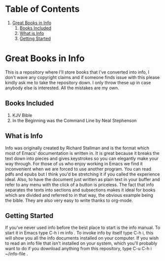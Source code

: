 
# Table of Contents

1.  [Great Books in Info](#org6163cd7)
    1.  [Books Included](#org1a6e4d6)
    2.  [What is Info](#org0147ca0)
    3.  [Getting Started](#org445d44f)


<a id="org6163cd7"></a>

# Great Books in Info

This is a repository where I'll store books that I've converted into info, I don't wave any copyright claims and if someone finds issue with this please kindly ask me to take the repository down. I only throw these up in case anybody else is interested. All the mistakes are my own.


<a id="org1a6e4d6"></a>

## Books Included

1.  KJV Bible
2.  In the Beginning was the Command Line by Neal Stephenson


<a id="org0147ca0"></a>

## What is Info

Info was originally created by Richard Stallman and is the format which most of Emacs' documentation is written in. It is great because it breaks the text down into pieces and gives keystrokes so you can elegantly make your way through. For those of us who enjoy working in Emacs we find it inconvenient when we are forced to use another program. You can read pdfs and epubs but I think you'd be stretching it if you called the experience ideal. Also, to have the document just written as plain text in your buffer and refer to any menu with the click of a button is priceless. The fact that info separates the texts into sections and subsections makes it ideal for books which are divided and referred to in that way, the obvious example being the bible. They are also very easy to write thanks to org-mode.


<a id="org445d44f"></a>

## Getting Started

If you've never used info before the best place to start is the info manual. To start it in Emacs type C-h i m info <RET>. To invoke info by itself type C-h i, this will show you all the info documents installed on your computer. If you wish to read an info file that isn't installed on your system, which you'll probably want to do if you download anything from this repository, type C-u C-h i ~/info-file <RET>.

